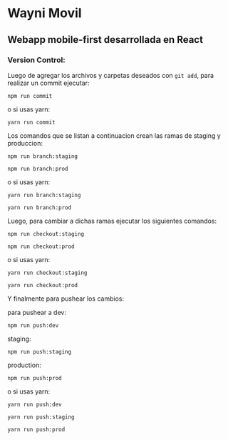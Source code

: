 # Wayni Movil

## Webapp mobile-first desarrollada en React

### Version Control:

Luego de agregar los archivos y carpetas deseados con `git add`, para realizar un commit ejecutar:

`npm run commit`

o si usas yarn:

`yarn run commit`

Los comandos que se listan a continuacion crean las ramas de staging y produccion:

`npm run branch:staging`

`npm run branch:prod`

o si usas yarn:

`yarn run branch:staging`

`yarn run branch:prod`

Luego, para cambiar a dichas ramas ejecutar los siguientes comandos:

`npm run checkout:staging`

`npm run checkout:prod`

o si usas yarn:

`yarn run checkout:staging`

`yarn run checkout:prod`

Y finalmente para pushear los cambios:

para pushear a dev:

`npm run push:dev`

staging:

`npm run push:staging`

production:

`npm run push:prod`

o si usas yarn:

`yarn run push:dev`

`yarn run push:staging`

`yarn run push:prod`
